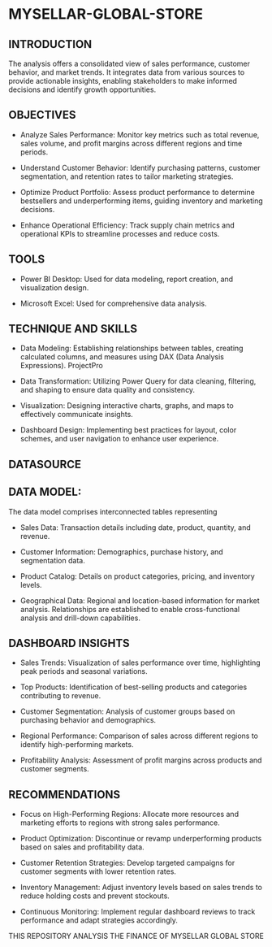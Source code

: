 # MYSELLAR-GLOBAL-STORE

## INTRODUCTION
The analysis offers a consolidated view of sales performance, customer behavior, and market trends. It integrates data from various sources to provide actionable insights, enabling stakeholders to make informed decisions and identify growth opportunities.

## OBJECTIVES
- Analyze Sales Performance: Monitor key metrics such as total revenue, sales volume, and profit margins across different regions and time periods.

- Understand Customer Behavior: Identify purchasing patterns, customer segmentation, and retention rates to tailor marketing strategies.

- Optimize Product Portfolio: Assess product performance to determine bestsellers and underperforming items, guiding inventory and marketing decisions.

- Enhance Operational Efficiency: Track supply chain metrics and operational KPIs to streamline processes and reduce costs.

## TOOLS
- Power BI Desktop: Used for data modeling, report creation, and visualization design.

- Microsoft Excel: Used for comprehensive data analysis.

## TECHNIQUE AND SKILLS
- Data Modeling: Establishing relationships between tables, creating calculated columns, and measures using DAX (Data Analysis Expressions).
ProjectPro

- Data Transformation: Utilizing Power Query for data cleaning, filtering, and shaping to ensure data quality and consistency.

- Visualization: Designing interactive charts, graphs, and maps to effectively communicate insights.

- Dashboard Design: Implementing best practices for layout, color schemes, and user navigation to enhance user experience.

## DATASOURCE

## DATA MODEL: 
The data model comprises interconnected tables representing

- Sales Data: Transaction details including date, product, quantity, and revenue.

- Customer Information: Demographics, purchase history, and segmentation data.

- Product Catalog: Details on product categories, pricing, and inventory levels.

- Geographical Data: Regional and location-based information for market analysis.
Relationships are established to enable cross-functional analysis and drill-down capabilities.

## DASHBOARD INSIGHTS
- Sales Trends: Visualization of sales performance over time, highlighting peak periods and seasonal variations.

- Top Products: Identification of best-selling products and categories contributing to revenue.

- Customer Segmentation: Analysis of customer groups based on purchasing behavior and demographics.

- Regional Performance: Comparison of sales across different regions to identify high-performing markets.

- Profitability Analysis: Assessment of profit margins across products and customer segments.

## RECOMMENDATIONS
- Focus on High-Performing Regions: Allocate more resources and marketing efforts to regions with strong sales performance.

- Product Optimization: Discontinue or revamp underperforming products based on sales and profitability data.

- Customer Retention Strategies: Develop targeted campaigns for customer segments with lower retention rates.

- Inventory Management: Adjust inventory levels based on sales trends to reduce holding costs and prevent stockouts.

- Continuous Monitoring: Implement regular dashboard reviews to track performance and adapt strategies accordingly.


THIS REPOSITORY ANALYSIS THE FINANCE OF MYSELLAR GLOBAL STORE
